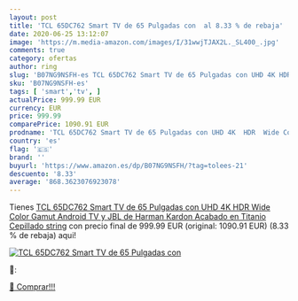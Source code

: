 ```yaml
---
layout: post
title: 'TCL 65DC762 Smart TV de 65 Pulgadas con  al 8.33 % de rebaja'
date: 2020-06-25 13:12:07
image: 'https://m.media-amazon.com/images/I/31wwjTJAX2L._SL400_.jpg'
comments: true
category: ofertas
author: ring
slug: 'B07NG9NSFH-es TCL 65DC762 Smart TV de 65 Pulgadas con UHD 4K HDR Wide...'
sku: 'B07NG9NSFH-es'
tags: [ 'smart','tv', ]
actualPrice: 999.99 EUR
currency: EUR
price: 999.99
comparePrice: 1090.91 EUR
prodname: 'TCL 65DC762 Smart TV de 65 Pulgadas con UHD 4K  HDR  Wide Color Gamut  Android TV y JBL de Harman Kardon  Acabado en Titanio Cepillado string'
country: 'es'
flag: '🇪🇸'
brand: ''
buyurl: 'https://www.amazon.es/dp/B07NG9NSFH/?tag=tolees-21'
descuento: '8.33'
average: '868.3623076923078'
---
```


Tienes [TCL 65DC762 Smart TV de 65 Pulgadas con UHD 4K  HDR  Wide Color Gamut  Android TV y JBL de Harman Kardon  Acabado en Titanio Cepillado string](https://www.amazon.es/dp/B07NG9NSFH/?tag=tolees-21) con precio final de  999.99 EUR (original: 1090.91 EUR) (8.33 %  de rebaja) aqui!

[![TCL 65DC762 Smart TV de 65 Pulgadas con ](https://m.media-amazon.com/images/I/31wwjTJAX2L._SL400_.jpg)](https://www.amazon.es/dp/B07NG9NSFH/?tag=tolees-21)

🔎:


[🛒 Comprar!!!](https://www.amazon.es/dp/B07NG9NSFH/?tag=tolees-21)

